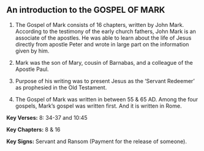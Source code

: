 ## An introduction to the GOSPEL OF MARK
1. The Gospel of Mark consists of 16 chapters, written by John Mark. According to the testimony of the early church fathers, John Mark is an associate of the apostles. He was able to learn about the life of Jesus directly from apostle Peter and wrote in large part on the information given by him.

2. Mark was the son of Mary, cousin of Barnabas, and a colleague of the Apostle Paul.

3. Purpose of his writing was to present Jesus as the ‘Servant Redeemer’ as prophesied in the Old Testament.

4. The Gospel of Mark was written in between 55 & 65 AD. Among the four gospels, Mark’s gospel was written first. And it is written in Rome.

**Key Verses:** 8: 34-37 and 10:45

**Key Chapters:** 8 & 16

**Key Signs:** Servant and Ransom (Payment for the release of someone).